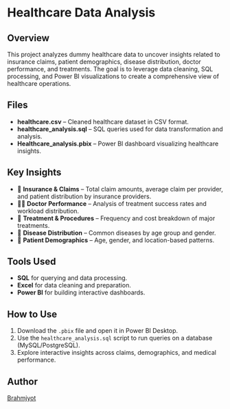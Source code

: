 # Healthcare Data Analysis

## Overview
This project analyzes dummy healthcare data to uncover insights related to insurance claims, patient demographics, disease distribution, doctor performance, and treatments. The goal is to leverage data cleaning, SQL processing, and Power BI visualizations to create a comprehensive view of healthcare operations.

## Files
- **healthcare.csv** – Cleaned healthcare dataset in CSV format.
- **healthcare_analysis.sql** – SQL queries used for data transformation and analysis.
- **Healthcare_analysis.pbix** – Power BI dashboard visualizing healthcare insights.

## Key Insights
- 🏥 **Insurance & Claims** – Total claim amounts, average claim per provider, and patient distribution by insurance providers.  
- 👩‍⚕️ **Doctor Performance** – Analysis of treatment success rates and workload distribution.  
- 💊 **Treatment & Procedures** – Frequency and cost breakdown of major treatments.  
- 🧬 **Disease Distribution** – Common diseases by age group and gender.  
- 👥 **Patient Demographics** – Age, gender, and location-based patterns.  

## Tools Used
- **SQL** for querying and data processing.  
- **Excel** for data cleaning and preparation.  
- **Power BI** for building interactive dashboards.  

## How to Use
1. Download the `.pbix` file and open it in Power BI Desktop.  
2. Use the `healthcare_analysis.sql` script to run queries on a database (MySQL/PostgreSQL).  
3. Explore interactive insights across claims, demographics, and medical performance.  

## Author
[Brahmjyot](https://github.com/singhbrahmjyot20)
